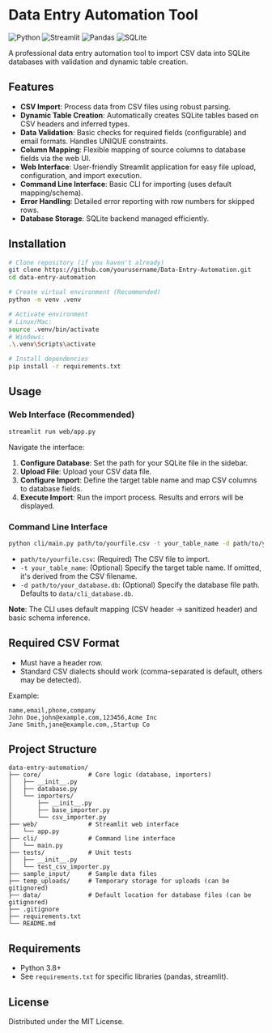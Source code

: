 # Data Entry Automation Tool

![Python](https://img.shields.io/badge/python-3.8+-blue.svg)
![Streamlit](https://img.shields.io/badge/Streamlit-1.44.1-FF4B4B.svg)
![Pandas](https://img.shields.io/badge/Pandas-2.2.3-lightgrey.svg)
![SQLite](https://img.shields.io/badge/SQLite-3.x-blue.svg)

A professional data entry automation tool to import CSV data into SQLite databases with validation and dynamic table creation.

## Features

- **CSV Import**: Process data from CSV files using robust parsing.
- **Dynamic Table Creation**: Automatically creates SQLite tables based on CSV headers and inferred types.
- **Data Validation**: Basic checks for required fields (configurable) and email formats. Handles UNIQUE constraints.
- **Column Mapping**: Flexible mapping of source columns to database fields via the web UI.
- **Web Interface**: User-friendly Streamlit application for easy file upload, configuration, and import execution.
- **Command Line Interface**: Basic CLI for importing (uses default mapping/schema).
- **Error Handling**: Detailed error reporting with row numbers for skipped rows.
- **Database Storage**: SQLite backend managed efficiently.

## Installation

```bash
# Clone repository (if you haven't already)
git clone https://github.com/yourusername/Data-Entry-Automation.git
cd data-entry-automation

# Create virtual environment (Recommended)
python -m venv .venv

# Activate environment
# Linux/Mac:
source .venv/bin/activate
# Windows:
.\.venv\Scripts\activate

# Install dependencies
pip install -r requirements.txt
```

## Usage

### Web Interface (Recommended)

```bash
streamlit run web/app.py
```

Navigate the interface:
1. **Configure Database**: Set the path for your SQLite file in the sidebar.
2. **Upload File**: Upload your CSV data file.
3. **Configure Import**: Define the target table name and map CSV columns to database fields.
4. **Execute Import**: Run the import process. Results and errors will be displayed.

### Command Line Interface

```bash
python cli/main.py path/to/yourfile.csv -t your_table_name -d path/to/your_database.db
```

- `path/to/yourfile.csv`: (Required) The CSV file to import.
- `-t your_table_name`: (Optional) Specify the target table name. If omitted, it's derived from the CSV filename.
- `-d path/to/your_database.db`: (Optional) Specify the database file path. Defaults to `data/cli_database.db`.

**Note**: The CLI uses default mapping (CSV header -> sanitized header) and basic schema inference.

## Required CSV Format

- Must have a header row.
- Standard CSV dialects should work (comma-separated is default, others may be detected).

Example:

```csv
name,email,phone,company
John Doe,john@example.com,123456,Acme Inc
Jane Smith,jane@example.com,,Startup Co
```

## Project Structure

```
data-entry-automation/
├── core/             # Core logic (database, importers)
│   ├── __init__.py
│   ├── database.py
│   └── importers/
│       ├── __init__.py
│       ├── base_importer.py
│       └── csv_importer.py
├── web/              # Streamlit web interface
│   └── app.py
├── cli/              # Command line interface
│   └── main.py
├── tests/            # Unit tests
│   ├── __init__.py
│   └── test_csv_importer.py
├── sample_input/     # Sample data files
├── temp_uploads/     # Temporary storage for uploads (can be gitignored)
├── data/             # Default location for database files (can be gitignored)
├── .gitignore
├── requirements.txt
└── README.md
```

## Requirements

- Python 3.8+
- See `requirements.txt` for specific libraries (pandas, streamlit).

## License

Distributed under the MIT License.
